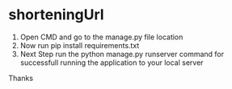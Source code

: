 # shorteningUrl

1. Open CMD and go to the manage.py file location
2. Now run pip install requirements.txt
3. Next Step run the python manage.py runserver command for successfull running the application to your local server

Thanks

